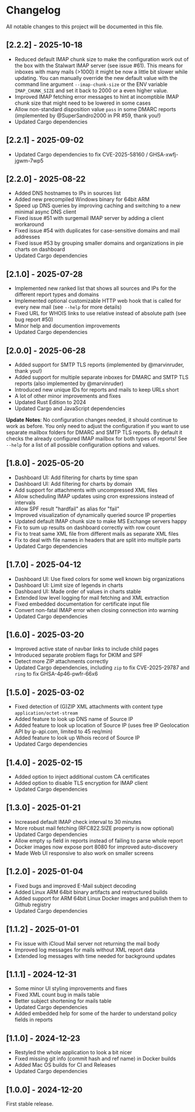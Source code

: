 # Changelog

All notable changes to this project will be documented in this file.

## [2.2.2] - 2025-10-18
* Reduced default IMAP chunk size to make the configuration work out of the box with the Stalwart IMAP server (see issue #61).
  This means for inboxes with many mails (>1000) it might be now a little bit slower while updating.
  You can manually override the new default value with the command line argument `--imap-chunk-size`
  or the ENV variable `IMAP_CHUNK_SIZE` and set it back to 2000 or a even higher value.
* Improved IMAP fetching error messages to hint at incomptible IMAP chunk size that might need to be lowered in some cases
* Allow non-standard disposition value `pass` in some DMARC reports (implemented by @SuperSandro2000 in PR #59, thank you!)
* Updated Cargo dependencies

## [2.2.1] - 2025-09-02
* Updated Cargo dependencies to fix CVE-2025-58160 / GHSA-xwfj-jgwm-7wp5

## [2.2.0] - 2025-08-22
* Added DNS hostnames to IPs in sources list
* Added new precompiled Windows binary for 64bit ARM
* Speed up DNS queries by improving caching and switching to a new minimal async DNS client
* Fixed issue #51 with surgemail IMAP server by adding a client workaround
* Fixed issue #54 with duplicates for case-sensitive domains and mail addresses
* Fixed issue #53 by grouping smaller domains and organizations in pie charts on dashboard
* Updated Cargo dependencies

## [2.1.0] - 2025-07-28
* Implemented new ranked list that shows all sources and IPs for the different report types and domains
* Implemented optional customizable HTTP web hook that is called for every new mail (see `--help` for more details)
* Fixed URL for WHOIS links to use relative instead of absolute path (see bug report #50)
* Minor help and documention improvements
* Updated Cargo dependencies

## [2.0.0] - 2025-06-28
* Added support for SMTP TLS reports (implemented by @marvinruder, thank you!)
* Added support for multiple separate inboxes for DMARC and SMTP TLS reports (also implemented by @marvinruder)
* Introduced new unique IDs for reports and mails to keep URLs short
* A lot of other minor improvements and fixes
* Updated Rust Edition to 2024
* Updated Cargo and JavaScript dependencies

**Update Notes**: No configuration changes needed, it should continue to work as before.
You only need to adjust the configuration if you want to use separate mailbox folders for DMARC and SMTP TLS reports.
By default it checks the already configured IMAP mailbox for both types of reports!
See `--help` for a list of all possible configuration options and values.

## [1.8.0] - 2025-05-20
* Dashboard UI: Add filtering for charts by time span
* Dashboard UI: Add filtering for charts by domain
* Add support for attachments with uncompressed XML files
* Allow scheduling IMAP updates using cron expressions instead of intervals
* Allow SPF result "hardfail" as alias for "fail"
* Improved visualization of dynamically queried source IP properties
* Updated default IMAP chunk size to make MS Exchange servers happy
* Fix to sum up results on dashboard correctly with row count
* Fix to treat same XML file from different mails as separate XML files
* Fix to deal with file names in headers that are split into multiple parts
* Updated Cargo dependencies

## [1.7.0] - 2025-04-12
* Dashboard UI: Use fixed colors for some well known big organizations
* Dashboard UI: Limit size of legends in charts
* Dashboard UI: Made order of values in charts stable
* Extended low level logging for mail fetching and XML extraction
* Fixed embedded documentation for certificate input file
* Convert non-fatal IMAP error when closing connection into warning
* Updated Cargo dependencies

## [1.6.0] - 2025-03-20
* Improved active state of navbar links to include child pages
* Introduced separate problem flags for DKIM and SPF
* Detect more ZIP attachments correctly
* Updated Cargo dependencies, including `zip` to fix CVE-2025-29787 and `ring` to fix GHSA-4p46-pwfr-66x6

## [1.5.0] - 2025-03-02
* Fixed detection of (G)ZIP XML attachments with content type `application/octet-stream`
* Added feature to look up DNS name of Source IP
* Added feature to look up location of Source IP
  (uses free IP Geolocation API by ip-api.com, limited to 45 req/min)
* Added feature to look up Whois record of Source IP
* Updated Cargo dependencies

## [1.4.0] - 2025-02-15
* Added option to inject additional custom CA certificates
* Added option to disable TLS encryption for IMAP client
* Updated Cargo dependencies

## [1.3.0] - 2025-01-21
* Increased default IMAP check interval to 30 minutes
* More robust mail fetching (RFC822.SIZE property is now optional)
* Updated Cargo dependencies
* Allow empty `sp` field in reports instead of failing to parse whole report
* Docker images now expose port 8080 for improved auto-discovery
* Made Web UI responsive to also work on smaller screens

## [1.2.0] - 2025-01-04
* Fixed bugs and improved E-Mail subject decoding
* Added Linux ARM 64bit binary artifacts and restructured builds
* Added support for ARM 64bit Linux Docker images and publish them to Github registry
* Updated Cargo dependencies

## [1.1.2] - 2025-01-01
* Fix issue with iCloud Mail server not returning the mail body
* Improved log messages for mails without XML report data
* Extended log messages with time needed for background updates

## [1.1.1] - 2024-12-31
* Some minor UI styling improvements and fixes
* Fixed XML count bug in mails table
* Better subject shortening for mails table
* Updated Cargo dependencies
* Added embedded help for some of the harder to understand policy fields in reports

## [1.1.0] - 2024-12-23
* Restyled the whole application to look a bit nicer
* Fixed missing git info (commit hash and ref name) in Docker builds
* Added Mac OS builds for CI and Releases
* Updated Cargo dependencies

## [1.0.0] - 2024-12-20
First stable release.
